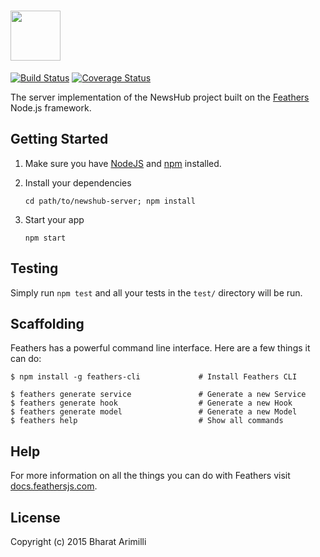 # <a href='http://www.arimilli.io'><img src='http://www.arimilli.io/logo/newshub-server.png' height='80'></a>
[![Build Status](https://travis-ci.org/bharatari/newshub-server.svg?branch=master)](https://travis-ci.org/bharatari/newshub-server)
[![Coverage Status](https://coveralls.io/repos/github/bharatari/newshub-server/badge.svg?branch=master)](https://coveralls.io/github/bharatari/newshub-server?branch=master)

The server implementation of the NewsHub project built on the [Feathers](http://feathersjs.com) Node.js framework.

## Getting Started

1. Make sure you have [NodeJS](https://nodejs.org/) and [npm](https://www.npmjs.com/) installed.
2. Install your dependencies
    
    ```
    cd path/to/newshub-server; npm install
    ```

3. Start your app
    
    ```
    npm start
    ```

## Testing

Simply run `npm test` and all your tests in the `test/` directory will be run.

## Scaffolding

Feathers has a powerful command line interface. Here are a few things it can do:

```
$ npm install -g feathers-cli             # Install Feathers CLI

$ feathers generate service               # Generate a new Service
$ feathers generate hook                  # Generate a new Hook
$ feathers generate model                 # Generate a new Model
$ feathers help                           # Show all commands
```

## Help

For more information on all the things you can do with Feathers visit [docs.feathersjs.com](http://docs.feathersjs.com).

## License

Copyright (c) 2015 Bharat Arimilli
